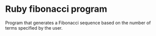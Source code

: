 # Ruby fibonacci program
Program that generates a Fibonacci sequence based on the number of terms specified by the user.

